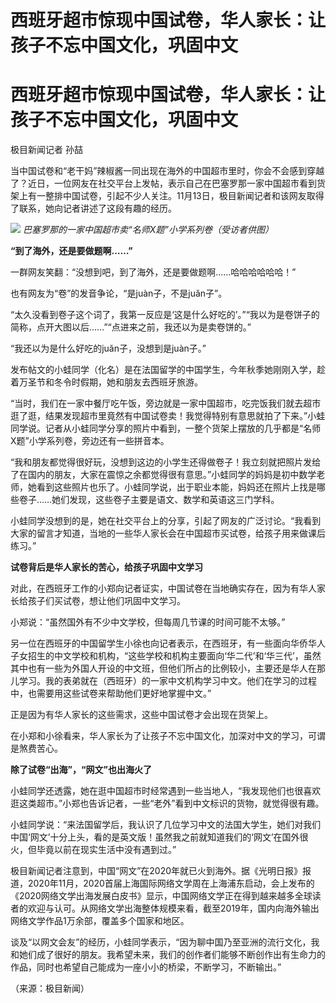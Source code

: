 # 西班牙超市惊现中国试卷，华人家长：让孩子不忘中国文化，巩固中文

# 西班牙超市惊现中国试卷，华人家长：让孩子不忘中国文化，巩固中文

极目新闻记者 孙喆

当中国试卷和“老干妈”辣椒酱一同出现在海外的中国超市里时，你会不会感到穿越了？近日，一位网友在社交平台上发帖，表示自己在巴塞罗那一家中国超市看到货架上有一整排中国试卷，引起不少人关注。11月13日，极目新闻记者和该网友取得了联系，她向记者讲述了这段有趣的经历。

![](https://inews.gtimg.com/om_bt/OJLKsoU9I5LqbnH4rK_gWkg4hcN_IVa1GN8KdRYSsmfYYAA/1000)
_巴塞罗那的一家中国超市卖“名师X题”小学系列卷（受访者供图）_

**“到了海外，还是要做题啊……”**

一群网友笑翻：“没想到吧，到了海外，还是要做题啊……哈哈哈哈哈哈！”

也有网友为“卷”的发音争论，“是juàn子，不是juǎn子”。

“太久没看到卷子这个词了，我第一反应是‘这是什么好吃的’。”“我以为是卷饼子的简称，点开大图以后……”“点进来之前，我还以为是卖卷饼的。”

“我还以为是什么好吃的juǎn子，没想到是juàn子。”

发布帖文的小蛙同学（化名）是在法国留学的中国学生，今年秋季她刚刚入学，趁着万圣节和冬令时假期，她和朋友去西班牙旅游。

“当时，我们在一家中餐厅吃午饭，旁边就是一家中国超市，吃完饭我们就去超市逛了逛，结果发现超市里竟然有中国试卷卖！我觉得特别有意思就拍了下来。”小蛙同学说。记者从小蛙同学分享的照片中看到，一整个货架上摆放的几乎都是“名师X题”小学系列卷，旁边还有一些拼音本。

“我和朋友都觉得很好玩，没想到这边的小学生还得做卷子！我立刻就把照片发给了在国内的朋友，大家在震惊之余都觉得很有意思。”小蛙同学的妈妈是初中数学老师，她看到这些照片也乐了。小蛙同学说，出于职业本能，妈妈还在照片上找是哪些卷子……她们发现，这些卷子主要是语文、数学和英语这三门学科。

小蛙同学没想到的是，她在社交平台上的分享，引起了网友的广泛讨论。“我看到大家的留言才知道，当地的一些华人家长会在中国超市买试卷，给孩子用来做课后练习。”

**试卷背后是华人家长的苦心，给孩子巩固中文学习**

对此，在西班牙工作的小郑向记者证实，中国试卷在当地确实存在，因为有华人家长给孩子们买试卷，想让他们巩固中文学习。

小郑说：“虽然国外有不少中文学校，但每周几节课的时间可能不太够。”

另一位在西班牙的中国留学生小徐也向记者表示，在西班牙，有一些面向华侨华人子女招生的中文学校和机构，“这些学校和机构主要面向‘华二代’和‘华三代’，虽然其中也有一些为外国人开设的中文班，但他们所占的比例较小，主要还是华人在那儿学习。我的表弟就在（西班牙）的一家中文机构学习中文。他们在学习的过程中，也需要用这些试卷来帮助他们更好地掌握中文。”

正是因为有华人家长的这些需求，这些中国试卷才会出现在货架上。

在小郑和小徐看来，华人家长为了让孩子不忘中国文化，加深对中文的学习，可谓是煞费苦心。

**除了试卷“出海”，“网文”也出海火了**

小蛙同学还透露，她在逛中国超市时经常遇到一些当地人，“我发现他们也很喜欢逛这类超市。”小郑也告诉记者，一些“老外”看到中文标识的货物，就觉得很有趣。

小蛙同学说：“来法国留学后，我认识了几位学习中文的法国大学生，她们对我们中国‘网文’十分上头，看的是英文版！虽然我之前就知道我们的‘网文’在国外很火，但毕竟以前在现实生活中没有遇到过。”

极目新闻记者注意到，中国“网文”在2020年就已火到海外。据《光明日报》报道，2020年11月，2020首届上海国际网络文学周在上海浦东启动，会上发布的《2020网络文学出海发展白皮书》显示，中国网络文学正在得到越来越多全球读者的欢迎与认可。从网络文学出海整体规模来看，截至2019年，国内向海外输出网络文学作品1万余部，覆盖多个国家和地区。

谈及“以网文会友”的经历，小蛙同学表示，“因为聊中国乃至亚洲的流行文化，我和她们成了很好的朋友。我希望未来，我们的创作者们能够不断创作出有生命力的作品，同时也希望自己能成为一座小小的桥梁，不断学习，不断输出。”

（来源：极目新闻）


